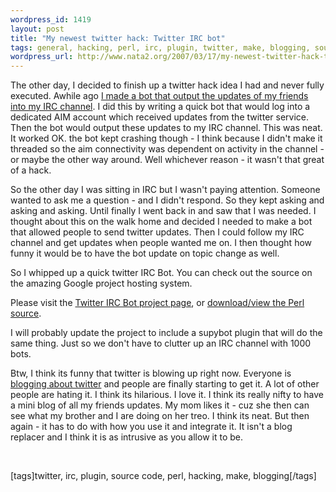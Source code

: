 ```yaml
--- 
wordpress_id: 1419
layout: post
title: "My newest twitter hack: Twitter IRC bot"
tags: general, hacking, perl, irc, plugin, twitter, make, blogging, source-code
wordpress_url: http://www.nata2.org/2007/03/17/my-newest-twitter-hack-twitter-irc-bot/
---
```

<p>The other day, I decided to finish up a twitter hack idea I had and never fully executed. Awhile ago <a href="http://www.nata2.org/2006/12/12/how-to-hook-twitter-into-a-irc-channel/">I made a bot that output the updates of my friends into my IRC channel</a>. I did this by writing a quick bot that would log into a dedicated AIM account which received updates from the twitter service. Then the bot would output these updates to my IRC channel. This was neat. It worked OK. the bot kept crashing though - I think because I didn't make it threaded so the aim connectivity was dependent on activity in the channel - or maybe the other way around. Well whichever reason - it wasn't that great of a hack. </p> <p>So the other day I was sitting in IRC but I wasn't paying attention. Someone wanted to ask me a question - and I didn't respond. So they kept asking and asking and asking. Until finally I went back in and saw that I was needed. I thought about this on the walk home and decided I needed to make a bot that allowed people to send twitter updates. Then I could follow my IRC channel and get updates when people wanted me on. I then thought how funny it would be to have the bot update on topic change as well. </p> <p>So I whipped up a quick twitter IRC Bot. You can check out the source on the amazing Google project hosting system. </p> <p>Please visit the <a href="http://code.google.com/p/twitterircbot/">Twitter IRC Bot project page</a>, or <a href="http://twitterircbot.googlecode.com/svn/trunk/twitter_bot.pl">download/view the Perl source</a>.</p> <p>I will probably update the project to include a supybot plugin that will do the same thing. Just so we don't have to clutter up an IRC channel with 1000 bots. </p> <p>Btw, I think its funny that twitter is blowing up right now. Everyone is <a href="http://technorati.com/search/twitter">blogging about twitter</a> and people are finally starting to get it. A lot of other people are hating it. I think its hilarious. I love it. I think its really nifty to have a mini blog of all my friends updates. My mom likes it - cuz she then can see what my brother and I are doing on her treo. I think its neat. But then again - it has to do with how you use it and integrate it. It isn't a blog replacer and I think it is as intrusive as you allow it to be. </p> <p>&nbsp;</p> <div class="wlWriterSmartContent" id="0767317B-992E-4b12-91E0-4F059A8CECA8:769c803d-ab73-4eee-be98-6e96bc9c18ff" contenteditable="false" style="padding-right: 0px; display: inline; padding-left: 0px; padding-bottom: 0px; margin: 0px; padding-top: 0px">[tags]twitter, irc, plugin, source code, perl, hacking, make, blogging[/tags]</div>
